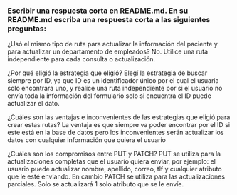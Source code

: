 ### Escribir una respuesta corta en README.md. En su README.md escriba una respuesta corta a las siguientes preguntas:

¿Usó el mismo tipo de ruta para actualizar la información del paciente y para actualizar un departamento de empleados?
No. Utilice una ruta independiente para cada consulta o actualización.


¿Por qué eligió la estrategia que eligió?
Elegí la estrategia de buscar siempre por ID, ya que ID es un identificador único por el cual el usuaria solo encontrara
uno, y realice una ruta independiente por si el usuario no envía toda la información del formulario
solo si encuentra el ID puede actualizar el dato.


¿Cuáles son las ventajas e inconvenientes de las estrategias que eligió para crear estas rutas?
La ventaja es que siempre va poder encontrar por el ID si este está en la base de datos
pero los inconvenientes serán actualizar los datos con cualquier información que quiera el usuario


¿Cuáles son los compromisos entre PUT y PATCH?
PUT se utiliza para la actualizaciones completas que el usuario quiera enviar, por ejemplo: el usuario puede actualizar
nombre, apellido, correo, tlf y cualquier atributo que le esté enviando. En cambio PATCH se utiliza para las actualizaciones parciales. Solo se actualizará 1 solo atributo que se le envíe.
